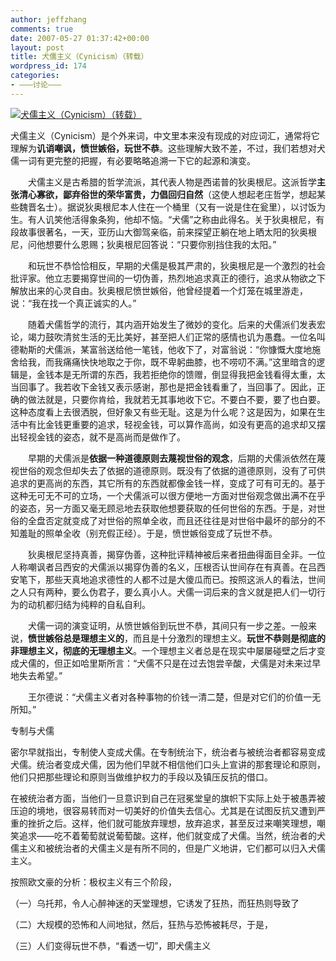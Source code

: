 ```yaml
---
author: jeffzhang
comments: true
date: 2007-05-27 01:37:42+00:00
layout: post
title: 犬儒主义（Cynicism）（转载）
wordpress_id: 174
categories:
- ———讨论———
---
```


[![犬儒主义（Cynicism）（转载）](http://simg.sinajs.cn/blog7style/images/common/sg_trans.gif)](http://photo.blog.sina.com.cn/showpic.html#blogid=57f94311010007v1&url=http://static13.photo.sina.com.cn/orignal/57f94311169148bf1addc)

犬儒主义（Cynicism）是个外来词，中文里本来没有现成的对应词汇，通常将它理解为**讥诮嘲讽，愤世嫉俗，玩世不恭**。这些理解大致不差，不过，我们若想对犬儒一词有更完整的把握，有必要略略追溯一下它的起源和演变。

　　犬儒主义是古希腊的哲学流派，其代表人物是西诺普的狄奥根尼。这派哲学**主张清心寡欲，鄙弃俗世的荣华富贵，力倡回归自然**（这使人想起老庄哲学，想起某些魏晋名士）。据说狄奥根尼本人住在一个桶里（又有一说是住在瓮里），以讨饭为生。有人讥笑他活得象条狗，他却不恼。“犬儒”之称由此得名。关于狄奥根尼，有段故事很著名，一天，亚历山大御驾亲临，前来探望正躺在地上晒太阳的狄奥根尼，问他想要什么恩赐；狄奥根尼回答说：“只要你别挡住我的太阳。”

　　和玩世不恭恰恰相反，早期的犬儒是极其严肃的，狄奥根尼是一个激烈的社会批评家。他立志要揭穿世间的一切伪善，热烈地追求真正的德行，追求从物欲之下解放出来的心灵自由。狄奥根尼愤世嫉俗，他曾经提着一个灯笼在城里游走，说：“我在找一个真正诚实的人。”

　　随着犬儒哲学的流行，其内涵开始发生了微妙的变化。后来的犬儒派们发表宏论，竭力鼓吹清贫生活的无比美好，甚至把人们正常的感情也讥为愚蠢。一位名叫德勒斯的犬儒派，某富翁送给他一笔钱，他收下了，对富翁说：“你慷慨大度地施舍给我，而我痛痛快快地取之于你，既不卑躬曲膝，也不唠叨不满。”这里暗含的逻辑是，金钱本是无所谓的东西，我若拒绝你的馈赠，倒显得我把金钱看得太重，太当回事了。我若收下金钱又表示感谢，那也是把金钱看重了，当回事了。因此，正确的做法就是，只要你肯给，我就若无其事地收下它。不要白不要，要了也白要。这种态度看上去很洒脱，但好象又有些无耻。这是为什么呢？这是因为，如果在生活中有比金钱更重要的追求，轻视金钱，可以算作高尚，如没有更高的追求却又摆出轻视金钱的姿态，就不是高尚而是做作了。

　　早期的犬儒派是**依据一种道德原则去蔑视世俗的观念**，后期的犬儒派依然在蔑视世俗的观念但却失去了依据的道德原则。既没有了依据的道德原则，没有了可供追求的更高尚的东西，其它所有的东西就都像金钱一样，变成了可有可无的。基于这种无可无不可的立场，一个犬儒派可以很方便地一方面对世俗观念做出满不在乎的姿态，另一方面又毫无顾忌地去获取他想要获取的任何世俗的东西。于是，对世俗的全盘否定就变成了对世俗的照单全收，而且还往往是对世俗中最坏的部分的不知羞耻的照单全收（别充假正经）。于是，愤世嫉俗变成了玩世不恭。

　　狄奥根尼坚持真善，揭穿伪善，这种批评精神被后来者扭曲得面目全非。一位人称嘲讽者吕西安的犬儒派以揭穿伪善的名义，压根否认世间存在有真善。在吕西安笔下，那些天真地追求德性的人都不过是大傻瓜而已。按照这派人的看法，世间之人只有两种，要么伪君子，要么真小人。犬儒一词后来的含义就是把人们一切行为的动机都归结为纯粹的自私自利。

　　犬儒一词的演变证明，从愤世嫉俗到玩世不恭，其间只有一步之差。一般来说，**愤世嫉俗总是理想主义的**，而且是十分激烈的理想主义。**玩世不恭则是彻底的非理想主义，彻底的无理想主义**。一个理想主义者总是在现实中屡屡碰壁之后才变成犬儒的，但正如哈里斯所言：“犬儒不只是在过去饱尝辛酸，犬儒是对未来过早地失去希望。”

　　王尔德说：“犬儒主义者对各种事物的价钱一清二楚，但是对它们的价值一无所知。”

专制与犬儒

密尔早就指出，专制使人变成犬儒。在专制统治下，统治者与被统治者都容易变成犬儒。统治者变成犬儒，因为他们早就不相信他们口头上宣讲的那套理论和原则，他们只把那些理论和原则当做维护权力的手段以及镇压反抗的借口。

在被统治者方面，当他们一旦意识到自己在冠冕堂皇的旗帜下实际上处于被愚弄被压迫的境地，很容易转而对一切美好的价值失去信心。尤其是在试图反抗又遭到严重的挫折之后。这样，他们就可能放弃理想，放弃追求，甚至反过来嘲笑理想，嘲笑追求——吃不着葡萄就说葡萄酸。这样，他们就变成了犬儒。当然，统治者的犬儒主义和被统治者的犬儒主义是有所不同的，但是广义地讲，它们都可以归入犬儒主义。

按照欧文豪的分析：极权主义有三个阶段，

（一）乌托邦，令人心醉神迷的天堂理想，它诱发了狂热，而狂热则导致了

（二）大规模的恐怖和人间地狱，然后，狂热与恐怖被耗尽，于是，

（三）人们变得玩世不恭，“看透一切”，即犬儒主义
